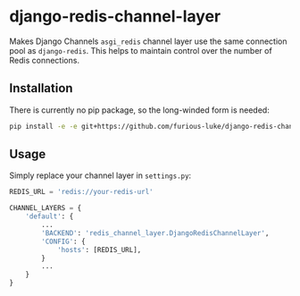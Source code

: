 # django-redis-channel-layer

Makes Django Channels `asgi_redis` channel layer use the same connection pool
as `django-redis`. This helps to maintain control over the number of Redis
connections.


## Installation

There is currently no pip package, so the long-winded form is needed:

```bash
pip install -e -e git+https://github.com/furious-luke/django-redis-channel-layer#egg=django-redis-channel-layer
```


## Usage

Simply replace your channel layer in `settings.py`:

```python
REDIS_URL = 'redis://your-redis-url'

CHANNEL_LAYERS = {
    'default': {
        ...
        'BACKEND': 'redis_channel_layer.DjangoRedisChannelLayer',
        'CONFIG': {
            'hosts': [REDIS_URL],
        }
        ...
    }
}
```
